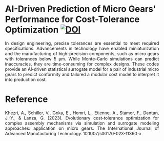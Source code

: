 # 
<h1>AI-Driven Prediction of Micro Gears' Performance for Cost-Tolerance Optimization  <a href="https://zenodo.org/badge/latestdoi/626026336"><img src="https://zenodo.org/badge/626026336.svg" alt="DOI"></a> </h1>

<p align="justify">
In design engineering, precise tolerances are essential to meet required specifications. Advancements in technology have enabled miniaturization and the manufacturing of high-precision components, such as micro gears with tolerances below 5 μm. While Monte-Carlo simulations can predict inaccuracies, they are time-consuming for complex designs. These codes provide an AI-driven statistical surrogate model for a pair of industrial micro gears to predict conformity and tailored a modular cost model to interpret it into production cost.</p>

<h1>Reference </h1>
<p align="justify">
Khezri, A., Schiller, V., Goka, E., Homri, L., Etienne, A., Stamer, F., Dantan, J.-Y., & Lanza, G. (2023). Evolutionary cost-tolerance optimization for complex assembly mechanisms via simulation and surrogate modeling approaches: application on micro gears. The International Journal of Advanced Manufacturing Technology. 10.1007/s00170-023-11360-x </p>


